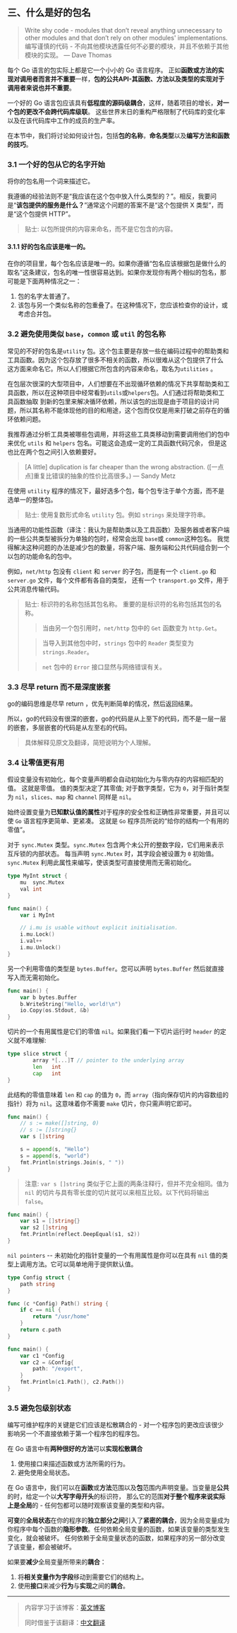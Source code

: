 ## 三、什么是好的包名

> Write shy code - modules that don’t reveal anything unnecessary to other modules and that don’t rely on other modules' implementations. 编写谨慎的代码 - 不向其他模块透露任何不必要的模块，并且不依赖于其他模块的实现。 — Dave Thomas

每个 Go 语言的包实际上都是它一个小小的 Go 语言程序。 正如**函数或方法的实现对调用者而言并不重要**一样，**包的公共API-其函数、方法以及类型的实现对于调用者来说也并不重要**。

一个好的 Go 语言包应该具有**低程度的源码级耦合**，这样，随着项目的增长，**对一个包的更改不会跨代码库级联**。 这些世界末日的重构严格限制了代码库的变化率以及在该代码库中工作的成员的生产率。

在本节中，我们将讨论如何设计包，包括**包的名称**，**命名类型**以及**编写方法和函数的技巧**。

### 3.1 一个好的包从它的名字开始

将你的包名用一个词来描述它。

我遵循的经验法则不是“我应该在这个包中放入什么类型的？”。相反，我要问是“**该包提供的服务是什么？**”通常这个问题的答案不是“这个包提供 X 类型”，而是“这个包提供 HTTP”。

> 贴士: 以包所提供的内容来命名，而不是它包含的内容。

#### 3.1.1 好的包名应该是唯一的。

在你的项目里，每个包名应该是唯一的。如果你遵循“包名应该根据包是做什么的取名”这条建议，包名的唯一性很容易达到。如果你发现你有两个相似的包名，那可能是下面两种情况之一：

1. 包的名字太普通了。
2. 该包与另一个类似名称的包重叠了。在这种情况下，您应该检查你的设计，或考虑合并包。

### 3.2 避免使用类似 `base`，`common` 或 `util` 的包名称

常见的不好的包名是`utility` 包。这个包主要是存放一些在编码过程中的帮助类和工具函数。因为这个包存放了很多不相关的函数，所以很难从这个包提供了什么 这方面来命名它。所以人们根据它所包含的内容来命名，取名为`utilities` 。

在包层次很深的大型项目中，人们想要在不出现循环依赖的情况下共享帮助类和工具函数，所以在这种项目中经常看到`utils`或`helpers`包。人们通过将帮助类和工具函数抽取
到新的包里来解决循环依赖，所以该包的出现是由于项目的设计问题，所以其名称不能体现他的目的和用途，这个包而仅仅是用来打破之前存在的循环依赖问题。

我推荐通过分析工具类被哪些包调用，并将这些工具类移动到需要调用他们的包中来优化 `utils` 和 `helpers` 包名。可能这会造成一定的工具函数代码冗余， 但是这也比在两个包之间引入依赖要好。

> [A little] duplication is far cheaper than the wrong abstraction. ([一点点]重复比错误的抽象的性价比高很多。) — Sandy Metz

在使用 `utility` 程序的情况下，最好选多个包，每个包专注于单个方面，而不是选单一的整体包。

> 贴士: 使用复数形式命名 `utility` 包。例如 `strings` 来处理字符串。

当通用的功能性函数（译注：我认为是帮助类以及工具函数）及服务器或者客户端的一些公共类型被拆分为单独的包时，经常会出现 `base`或 `common`这种包名。
我觉得解决这种问题的办法是减少包的数量，将客户端、服务端和公共代码组合到一个以包的功能命名的包中。

例如，`net/http` 包没有 `client` 和 `server` 的子包，而是有一个 `client.go` 和 `server.go` 文件，每个文件都有各自的类型， 还有一个 `transport.go`
文件，用于公共消息传输代码。

> 贴士: 标识符的名称包括其包名称。 重要的是标识符的名称包括其包的名称。
>> 当由另一个包引用时，`net/http` 包中的 `Get` 函数变为 `http.Get`。
> 
>> 当导入到其他包中时，`strings` 包中的 `Reader` 类型变为 `strings.Reader`。
> 
>> `net` 包中的 `Error` 接口显然与网络错误有关。

### 3.3 尽早 return 而不是深度嵌套

go的编码思维是尽早 return ，优先判断简单的情况，然后返回结果。

所以，go的代码没有很深的嵌套，go的代码是从上至下的代码，而不是一层一层的嵌套，多层嵌套的代码是从左至右的代码。

> 具体解释见原文及翻译，简短说明为个人理解。

### 3.4 让零值更有用

假设变量没有初始化，每个变量声明都会自动初始化为与零内存的内容相匹配的值。 这就是零值。 值的类型决定了其零值; 
对于数字类型，它为 `0`，对于指针类型为 `nil`，`slices`、`map` 和 `channel` 同样是 `nil`。

始终设置变量为**已知默认值的属性**对于程序的安全性和正确性非常重要，并且可以使 `Go` 语言程序更简单、更紧凑。 
这就是 `Go` 程序员所说的“给你的结构一个有用的零值”。

对于 `sync.Mutex` 类型。`sync.Mutex` 包含两个未公开的整数字段，它们用来表示互斥锁的内部状态。 
每当声明 `sync.Mutex` 时，其字段会被设置为 `0` 初始值。`sync.Mutex` 利用此属性来编写，使该类型可直接使用而无需初始化。

```go
type MyInt struct {
	mu  sync.Mutex
	val int
}

func main() {
	var i MyInt

	// i.mu is usable without explicit initialisation.
	i.mu.Lock()
	i.val++
	i.mu.Unlock()
}
```
另一个利用零值的类型是 `bytes.Buffer`。您可以声明 `bytes.Buffer` 然后就直接写入而无需初始化。
```go
func main() {
	var b bytes.Buffer
	b.WriteString("Hello, world!\n")
	io.Copy(os.Stdout, &b)
}
```
切片的一个有用属性是它们的零值 `nil`。如果我们看一下切片运行时 `header` 的定义就不难理解:
```go
type slice struct {
        array *[...]T // pointer to the underlying array
        len   int
        cap   int
}
```
此结构的零值意味着 `len` 和 `cap` 的值为 `0`，而 `array`（指向保存切片的内容数组的指针）将为 `nil`。这意味着你不需要 `make` 切片，你只需声明它即可。
```go
func main() {
	// s := make([]string, 0)
	// s := []string{}
	var s []string

	s = append(s, "Hello")
	s = append(s, "world")
	fmt.Println(strings.Join(s, " "))
}
```
> 注意: `var s []string` 类似于它上面的两条注释行，但并不完全相同。值为 `nil` 的切片与具有零长度的切片就可以来相互比较。以下代码将输出 `false`。
```go
func main() {
	var s1 = []string{}
	var s2 []string
	fmt.Println(reflect.DeepEqual(s1, s2))
}
```
`nil pointers` -- 未初始化的指针变量的一个有用属性是你可以在具有 `nil` 值的类型上调用方法。它可以简单地用于提供默认值。
```go
type Config struct {
	path string
}

func (c *Config) Path() string {
	if c == nil {
		return "/usr/home"
	}
	return c.path
}

func main() {
	var c1 *Config
	var c2 = &Config{
		path: "/export",
	}
	fmt.Println(c1.Path(), c2.Path())
}
```

### 3.5 避免包级别状态
编写可维护程序的关键是它们应该是松散耦合的 - 对一个程序包的更改应该很少影响另一个不直接依赖于第一个程序包的程序包。

在 Go 语言中有**两种很好的方法**可以**实现松散耦合**
1. 使用接口来描述函数或方法所需的行为。
2. 避免使用全局状态。

在 Go 语言中，我们可以在**函数**或**方法**范围以及**包**范围内声明变量。当变量是**公共**的时，给定一个以**大写字母开头**的标识符，
那么它的范围**对于整个程序来说实际上是全局**的 - 任何包都可以随时观察该变量的类型和内容。

**可变**的**全局状态**在你的程序的**独立部分之间**引入了**紧密的耦合**，因为全局变量成为你程序中每个函数的**隐形参数**。任何依赖全局变量的函数，如果该变量的类型发生变化，就会被破坏。
任何依赖于全局变量状态的函数，如果程序的另一部分改变了该变量，都会被破坏。

如果要**减少**全局变量所带来的**耦合**：
1. 将**相关变量作为字段**移动到需要它们的结构上。
2. 使用**接口**来减少**行为**与**实现**之间的**耦合**。

----
> 内容学习于该博客：[英文博客](https://dave.cheney.net/practical-go/presentations/qcon-china.html "英文博客")
>
> 同时借鉴于该翻译：[中文翻译](https://github.com/llitfkitfk/go-best-practice/blob/master/README.md "中文翻译")
>